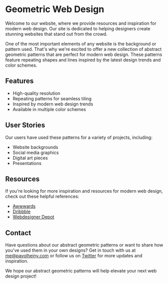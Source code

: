 <!--font:Cormorant Garamond-->

# Geometric Web Design

Welcome to our website, where we provide resources and inspiration for modern web design. Our site is dedicated to helping designers create stunning websites that stand out from the crowd.

One of the most important elements of any website is the background or pattern used. That's why we're excited to offer a new collection of abstract geometric patterns that are perfect for modern web design. These patterns feature repeating shapes and lines inspired by the latest design trends and color schemes.

## Features

-   High-quality resolution
-   Repeating patterns for seamless tiling
-   Inspired by modern web design trends
-   Available in multiple color schemes

## User Stories

Our users have used these patterns for a variety of projects, including:

-   Website backgrounds
-   Social media graphics
-   Digital art pieces
-   Presentations

## Resources

If you're looking for more inspiration and resources for modern web design, check out these helpful references:

-   [Awwwards](#)
-   [Dribbble](#)
-   [Webdesigner Depot](#)

## Contact

Have questions about our abstract geometric patterns or want to share how you've used them in your own designs? Get in touch with us at me@pavolhejny.com or follow us on [Twitter](#) for more updates and inspiration.

We hope our abstract geometric patterns will help elevate your next web design project!

<!--

Write me content for website with wallpaper which alt text is:

"A wallpaper with a repeating pattern of abstract geometric shapes and patterns, inspired by web design trends and color schemes."

The name/title of the page should not be 1:1 copy of the alt text but rather a real content of the website which is using this wallpaper.

- Use markdown format
- Start with heading
- Heading should be short and concise
- The content should look like a real website
- The website should not be about the wallpaper, wallpaper is just a related background
- Heading should be contain work "wallpaper" or "background"
- Include real sections like references, contact, user stories, etc. use things relevant to the page purpose.
- Feel free to use structure like headings, bullets, numbering, blockquotes, paragraphs, horizontal lines, etc.
- You can use formatting like bold or _italic_
- You can include UTF-8 emojis
- Links should be only #hash anchors (and you can refer to the document itself)
- Do not include images


---


# Abstract Geometric Wallpaper for Modern Web Design

Welcome to our website, where we showcase the latest trends in modern web design. Our site is dedicated to providing designers with inspiration and resources to create stunning websites that stand out from the crowd.

One of the most important elements of any website is the background or wallpaper. That's why we're excited to offer a new abstract geometric wallpaper that is perfect for modern web design. This wallpaper features a repeating pattern of abstract geometric shapes and patterns, inspired by the latest web design trends and color schemes.

## Features

- High-quality resolution
- Repeating pattern for seamless tiling
- Inspired by modern web design trends
- Available in multiple color schemes

## User Stories

Our users have used this wallpaper for a variety of projects, including:

- Website backgrounds
- Social media graphics
- Digital art pieces
- Presentations

## References

If you're looking for more inspiration and resources for modern web design, check out these helpful references:

- [Awwwards](#)
- [Dribbble](#)
- [Webdesigner Depot](#)

## Contact

Have questions about our abstract geometric wallpaper or want to share how you've used it in your own designs? Get in touch with us at me@pavolhejny.com or follow us on [Twitter](#) for more updates and inspiration.

We hope you enjoy using our abstract geometric wallpaper in your next web design project!


---


Heading should not include word "wallpaper". The website should not be about the wallpaper itself, wallpaper is just a related background, rewrite whole content.


---


# Elevate Your Web Design with Abstract Geometric Patterns

Welcome to our website, where we provide resources and inspiration for modern web design. Our site is dedicated to helping designers create stunning websites that stand out from the crowd.

One of the most important elements of any website is the background or pattern used. That's why we're excited to offer a new collection of abstract geometric patterns that are perfect for modern web design. These patterns feature repeating shapes and lines inspired by the latest design trends and color schemes.

## Features

- High-quality resolution
- Repeating patterns for seamless tiling
- Inspired by modern web design trends
- Available in multiple color schemes

## User Stories

Our users have used these patterns for a variety of projects, including:

- Website backgrounds
- Social media graphics
- Digital art pieces
- Presentations

## Resources

If you're looking for more inspiration and resources for modern web design, check out these helpful references:

- [Awwwards](#)
- [Dribbble](#)
- [Webdesigner Depot](#)

## Contact

Have questions about our abstract geometric patterns or want to share how you've used them in your own designs? Get in touch with us at me@pavolhejny.com or follow us on [Twitter](#) for more updates and inspiration.

We hope our abstract geometric patterns will help elevate your next web design project!

-->
